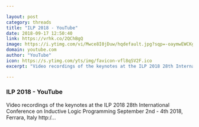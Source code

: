```yaml
---

layout: post
category: threads
title: "ILP 2018 - YouTube"
date: 2018-09-17 12:50:40
link: https://vrhk.co/2QChBgQ
image: https://i.ytimg.com/vi/Mwce8I0jDuw/hqdefault.jpg?sqp=-oaymwEWCKgBEF5IWvKriqkDCQgBFQAAiEIYAQ==&rs=AOn4CLAT3wSQ3zSUoJWzZdI-uRUc2bvXGA
domain: youtube.com
author: "YouTube"
icon: https://s.ytimg.com/yts/img/favicon-vfl8qSV2F.ico
excerpt: "Video recordings of the keynotes at the ILP 2018 28th International Conference on Inductive Logic Programming September 2nd - 4th 2018, Ferrara, Italy http:/..."

---
```


### ILP 2018 - YouTube

Video recordings of the keynotes at the ILP 2018 28th International Conference on Inductive Logic Programming September 2nd - 4th 2018, Ferrara, Italy http:/...